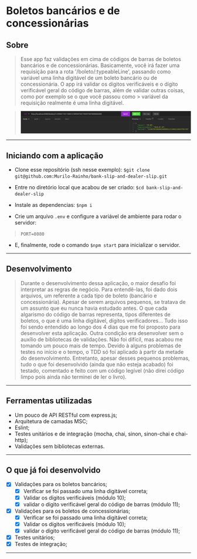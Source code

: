 # Boletos bancários e de concessionárias

## Sobre

> Esse app faz validações em cima de códigos de barras de boletos bancários e de concessionárias.
> Basicamente, você irá fazer uma requisição para a rota '/boleto/:typeableLine', passando como variável uma
> linha digitável de um boleto bancário ou de concessionária. O app irá validar os dígitos verificáveis e o dígito
> verificável geral do código de barras, além de validar outras coisas, como por exemplo se o que você passou como > variável da requisição realmente é uma linha digitável.

> ![um exemplo de requisição, onde deu tudo certo e houve um retorno positivo dos dados](./images/slip-request.png)

---

## Iniciando com a aplicação

- Clone esse repositório (ssh nesse exemplo): `$git clone git@github.com:Murilo-Rainho/bank-slip-and-dealer-slip.git`

- Entre no diretório local que acabou de ser criado: `$cd bank-slip-and-dealer-slip`

- Instale as dependencias: `$npm i`

- Crie um arquivo `.env` e configure a variável de ambiente para rodar o servidor:
> ```
> PORT=8080
> ```

- E, finalmente, rode o comando `$npm start` para inicializar o servidor.

---

## Desenvolvimento

> Durante o desenvolvimento dessa aplicação, o maior desafio foi interpretar as regras de negócio. Para entendê-las,
> foi dado dois arquivos, um referente a cada tipo de boleto (bancário e concessionária). Apesar de serem arquivos
> pequenos, se tratava de um assunto que eu nunca havia estudado antes. O que cada algarismo do código de barras
> representa, tipos diferentes de boletos, o que é uma linha digitável, dígitos verificadores... Tudo isso foi
> sendo entendido ao longo dos 4 dias que me foi proposto para desenvolver esta aplicação. Outra condição era
> desenvolver sem o auxílio de bibliotecas de validações. Não foi difícil, mas acabou me tomando um pouco mais
> de tempo. Devido à alguns problemas de testes no início e o tempo, o TDD só foi aplicado à partir da metade do
> desenvolvimento. Entretanto, apesar desses pequenos problemas, tudo o que foi desenvolvido (ainda que não esteja acabado) foi testado, comentado e feito com um código legível (não direi código limpo pois ainda não terminei de ler o livro).

---

## Ferramentas utilizadas

- Um pouco de API RESTful com express.js;
- Arquitetura de camadas MSC;
- Eslint;
- Testes unitários e de integração (mocha, chai, sinon, sinon-chai e chai-http);
- Validações sem bibliotecas externas.

---

## O que já foi desenvolvido

- [x] Validações para os boletos bancários;
  - [x] Verificar se foi passado uma linha digitável correta;
  - [x] Validar os dígitos verificáveis (módulo 10);
  - [x] validar o dígito verificável geral do código de barras (módulo 11);
- [x] Validações para os boletos de concessionárias;
  - [x] Verificar se foi passado uma linha digitável correta;
  - [x] Validar os dígitos verificáveis (módulo 10);
  - [x] validar o dígito verificável geral do código de barras (módulo 11);
- [x] Testes unitários;
- [x] Testes de integração;

---
